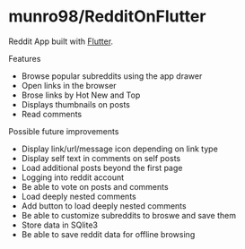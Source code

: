# munro98/RedditOnFlutter

Reddit App built with [Flutter](https://flutter.io/).




Features
 * Browse popular subreddits using the app drawer
 * Open links in the browser
 * Brose links by Hot New and Top
 * Displays thumbnails on posts
 * Read comments
 
 Possible future improvements
 * Display link/url/message icon depending on link type
 * Display self text in comments on self posts
 * Load additional posts beyond the first page
 * Logging into reddit account
 * Be able to vote on posts and comments
 * Load deeply nested comments
 * Add button to load deeply nested comments
 * Be able to customize subreddits to broswe and save them
 * Store data in SQlite3
 * Be able to save reddit data for offline browsing
